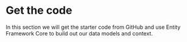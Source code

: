 # Get the code

In this section we will get the starter code from GitHub and use Entity Framework Core to build out our data models and context.

